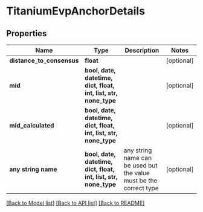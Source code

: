# TitaniumEvpAnchorDetails


## Properties
Name | Type | Description | Notes
------------ | ------------- | ------------- | -------------
**distance_to_consensus** | **float** |  | [optional] 
**mid** | **bool, date, datetime, dict, float, int, list, str, none_type** |  | [optional] 
**mid_calculated** | **bool, date, datetime, dict, float, int, list, str, none_type** |  | [optional] 
**any string name** | **bool, date, datetime, dict, float, int, list, str, none_type** | any string name can be used but the value must be the correct type | [optional]

[[Back to Model list]](../README.md#documentation-for-models) [[Back to API list]](../README.md#documentation-for-api-endpoints) [[Back to README]](../README.md)


